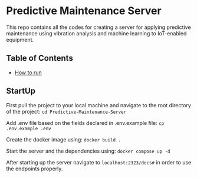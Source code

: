 # Predictive Maintenance Server
This repo contains all the codes for creating a server for applying predictive maintenance using vibration analysis and machine learning to IoT-enabled equipment.

## Table of Contents

* [How to run](#StartUp)

## StartUp
First pull the project to your local machine and navigate to the root directory of the project:
```cd Predictive-Maintenance-Server```

Add .env file based on the fields declared in .env.example file:
```cp .env.example .env```

Create the docker image using:
```docker build .```

Start the server and the dependencies using:
```docker compose up -d```

After starting up the server navigate to ```localhost:2323/docs#``` in order to use the endpoints properly.
